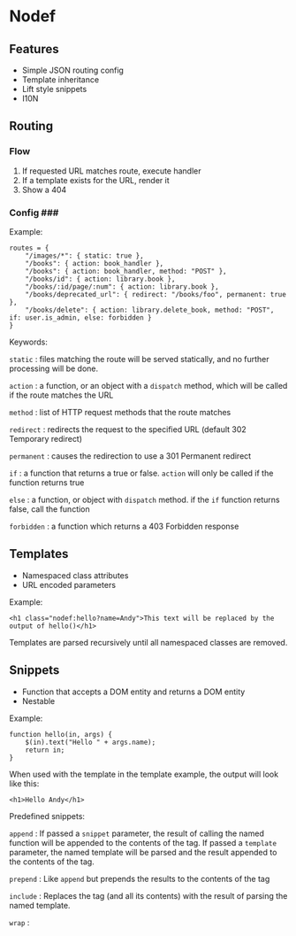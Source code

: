 # Nodef #

## Features ##

* Simple JSON routing config
* Template inheritance
* Lift style snippets
* I10N

## Routing ##

### Flow ###

  1. If requested URL matches route, execute handler
  2. If a template exists for the URL, render it
  3. Show a 404

### Config ###

Example:

    routes = {
        "/images/*": { static: true },
        "/books": { action: book_handler },
        "/books": { action: book_handler, method: "POST" },
        "/books/id": { action: library.book },
        "/books/:id/page/:num": { action: library.book },
        "/books/deprecated_url": { redirect: "/books/foo", permanent: true },
        "/books/delete": { action: library.delete_book, method: "POST", if: user.is_admin, else: forbidden }
    }

Keywords:

`static`
: files matching the route will be served statically, and no further processing will be done.

`action`
: a function, or an object with a `dispatch` method, which will be called if the route matches the URL

`method`
: list of HTTP request methods that the route matches

`redirect`
: redirects the request to the specified URL (default 302 Temporary redirect)

`permanent`
: causes the redirection to use a 301 Permanent redirect

`if`
: a function that returns a true or false. `action` will only be called if the function returns true

`else`
: a function, or object with `dispatch` method. if the `if` function returns false, call the function

`forbidden`
: a function which returns a 403 Forbidden response


## Templates ##

* Namespaced class attributes
* URL encoded parameters

Example:

    <h1 class="nodef:hello?name=Andy">This text will be replaced by the output of hello()</h1>

Templates are parsed recursively until all namespaced classes are removed.

## Snippets ##

* Function that accepts a DOM entity and returns a DOM entity
* Nestable

Example:

    function hello(in, args) {
        $(in).text("Hello " + args.name);
        return in;
    }

When used with the template in the template example, the output will look like this:

    <h1>Hello Andy</h1>

Predefined snippets:

`append`
: If passed a `snippet` parameter, the result of calling the named function will be appended to the contents of the tag. If passed a `template` parameter, the named template will be parsed and the result appended to the contents of the tag.

`prepend`
: Like `append` but prepends the results to the contents of the tag

`include`
: Replaces the tag (and all its contents) with the result of parsing the named template.

`wrap`
: 
